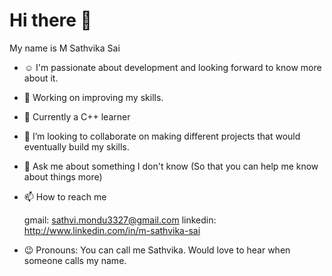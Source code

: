 # Hi there 👋

My name is M Sathvika Sai


- ☺️ I'm passionate about development and looking forward to know more about it.
- 🔭 Working on improving my skills.
- 🌱 Currently a C++ learner
- 👯 I’m looking to collaborate on making different projects that would eventually build my skills.
- 💬 Ask me about something I don't know (So that you can help me know about things more)
- 📫 How to reach me
       
       
  gmail: sathvi.mondu3327@gmail.com       linkedin: http://www.linkedin.com/in/m-sathvika-sai
- 😉 Pronouns: You can call me Sathvika. Would love to hear when someone calls my name.

